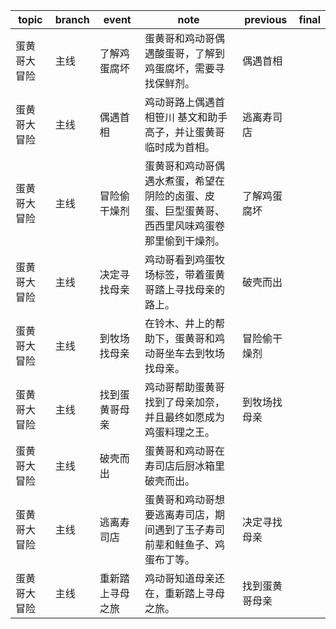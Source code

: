 | topic | branch | event | note | previous | final |
| ----- | ------ | ------| ---- | -------- | ----- |
| 蛋黄哥大冒险 | 主线 | 了解鸡蛋腐坏 | 蛋黄哥和鸡动哥偶遇酸蛋哥，了解到鸡蛋腐坏，需要寻找保鲜剂。 | 偶遇首相 |  |
| 蛋黄哥大冒险 | 主线 | 偶遇首相 | 鸡动哥路上偶遇首相笹川 基文和助手高子，并让蛋黄哥临时成为首相。 | 逃离寿司店 |  |
| 蛋黄哥大冒险 | 主线 | 冒险偷干燥剂 | 蛋黄哥和鸡动哥偶遇水煮蛋，希望在阴险的卤蛋、皮蛋、巨型蛋黄哥、西西里风味鸡蛋卷那里偷到干燥剂。 | 了解鸡蛋腐坏 |  |
| 蛋黄哥大冒险 | 主线 | 决定寻找母亲 | 鸡动哥看到鸡蛋牧场标签，带着蛋黄哥踏上寻找母亲的路上。 | 破壳而出 |  |
| 蛋黄哥大冒险 | 主线 | 到牧场找母亲 | 在铃木、井上的帮助下，蛋黄哥和鸡动哥坐车去到牧场找母亲。 | 冒险偷干燥剂 |  |
| 蛋黄哥大冒险 | 主线 | 找到蛋黄哥母亲 | 鸡动哥帮助蛋黄哥找到了母亲加奈，并且最终如愿成为鸡蛋料理之王。 | 到牧场找母亲 |  |
| 蛋黄哥大冒险 | 主线 | 破壳而出 | 蛋黄哥和鸡动哥在寿司店后厨冰箱里破壳而出。 |  |  |
| 蛋黄哥大冒险 | 主线 | 逃离寿司店 | 蛋黄哥和鸡动哥想要逃离寿司店，期间遇到了玉子寿司前辈和鲑鱼子、鸡蛋布丁等。 | 决定寻找母亲 |  |
| 蛋黄哥大冒险 | 主线 | 重新踏上寻母之旅 | 鸡动哥知道母亲还在，重新踏上寻母之旅。 | 找到蛋黄哥母亲 |  |
